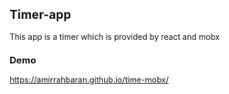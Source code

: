 ## Timer-app
This app is a timer which is provided by react and mobx

### Demo 
https://amirrahbaran.github.io/time-mobx/
